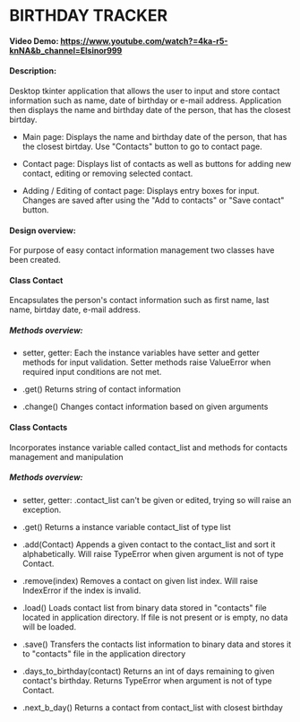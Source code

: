 # BIRTHDAY TRACKER
#### Video Demo:  https://www.youtube.com/watch?=4ka-r5-knNA&b_channel=Elsinor999
#### Description: 
Desktop tkinter application that allows the user to input and store contact information such as name, date of birthday or e-mail address. Application then displays the name and birthday date of the person, that has the closest birtday.
        
- Main page: Displays the name and birthday date of the person, that has the closest birtday. Use "Contacts" button to go to contact page.

- Contact page: Displays list of contacts as well as buttons for adding new contact, editing or removing selected contact.

- Adding / Editing of contact page: Displays entry boxes for input. Changes are saved after using the "Add to contacts" or "Save contact" button.

#### Design overview: 
For purpose of easy contact information management two classes have been created. 

#### Class Contact 
Encapsulates the person's contact information such as first name, last name, birtday date, e-mail address. 

##### Methods overview:
- setter, getter: Each the instance variables have setter and getter methods for input validation. Setter methods raise ValueError when required input conditions are not met. 

- .get()  Returns string of contact information

- .change() Changes contact information based on given arguments


#### Class Contacts 
Incorporates instance variable called contact_list and methods for contacts management and manipulation

##### Methods overview:
- setter, getter: .contact_list can't be given or edited, trying so will raise an exception.

- .get() Returns a instance variable contact_list of type list

- .add(Contact) Appends a given contact to the contact_list and sort it alphabetically. Will raise TypeError when given argument is not of type Contact.

- .remove(index)  Removes a contact on given list index. Will raise IndexError if the index is invalid.
- .load() Loads contact list from binary data stored in "contacts" file located in application directory. If file is not present or is empty, no data will be loaded.

- .save() Transfers the contacts list information to binary data and stores it to "contacts" file in the application directory
- .days_to_birthday(contact) Returns an int of days remaining to given contact's birthday. Returns TypeError when argument is not of type Contact.

- .next_b_day() Returns a contact from contact_list with closest birthday

